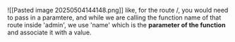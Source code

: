 ![[Pasted image 20250504144148.png]]
like, for the route /<name>, you would need to pass in a paramtere, and while we are calling the function name of that route inside 'admin', we use 'name' which is the **parameter of the function** and associate it with a value.

